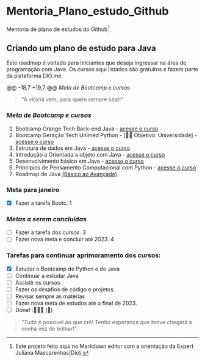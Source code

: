 # Mentoria_Plano_estudo_Github

Mentoria de plano de estudos do Github[^1].
## Criando um plano de estudo para Java

Este roadmap é voltado para iniciantes que deseja ingressar na área de programação com Java. Os 
cursos aqui listados são gratuitos e fazem parte da plataforma DIO.me.

@@ -18,7 +19,7 @@ _*Meta de Bootcamp e cursos*_

>"A vitória vem, para quem sempre luta!!"
<!-- Minhas palavras -->

### _*Meta de Bootcamp e cursos*_

1. Bootcamp Orange Tech Back-end Java - [acesse o curso](https://web.dio.me/track/orange-tech-backend)
2. Bootcamp Geração Tech Unimed Python - [👩‍💻 Objetivo: Universidade] - [acesse o curso](https://web.dio.me/track/geracao-tech-unimed-bh-ciencia-de-dados)
3. Estrutura de dados em Java - [acesse o curso](https://web.dio.me/course/estrutura-de-dados-em-java-introducao/learning/11e9cb23-9b15-4a01-b5bc-80c5d27b2c58)
4. Introdução a Orientada a objeto com Java - [acesse o curso](https://web.dio.me/course/praticando-orientacao-a-objetos-com-java/learning/bd32419b-9081-4426-ad13-e6d380e93443)
5. Desenvolvimento básico em Java - [acesse o curso](https://web.dio.me/course/desenvolvimento-basico-em-java/learning/38d441ef-3c29-4ca4-9047-178603a8f656)
6. Principios de Pensamento Computacional com Python - [acesse o curso](https://web.dio.me/course/principios-de-pensamento-computacional-com-python/learning/b1f54af3-02b7-4d87-8896-6d54f3317b97)
7. Roadmap de Java [(Básico ao Avançado)]( https://github.com/julianazanelatto/roadmap_java_repo)

### Meta para janeiro
- [x] Fazer a tarefa Bootc. 1

### _*Metas a serem concluídas*_ 
- [ ] Fazer a tarefa dos cursos. 3 
- [ ] Fazer nova meta e concluir até 2023. 4

### Tarefas para continuar aprimoramento dos cursos:
- [x] Estudar o Bootcamp de Python e de Java
- [ ] Continuar a estudar Java
- [ ] Assistir os cursos
- [ ] Fazer os desafios de código e projetos.
- [ ] Revisar sempre as matérias
- [ ] Fazer nova meta de estudos até o final de 2023.
- [ ] Done! :🚀👩‍💻 (:tada:)

>"Tudo é possível ao que crê! Tenho esperança que breve chegará a minha vez de brilhar!" 

[^1]: Este projeto feito aqui no Markdown editor com a orientação da Expert Juliana Mascarenhas(Dio).                                                                                                               
